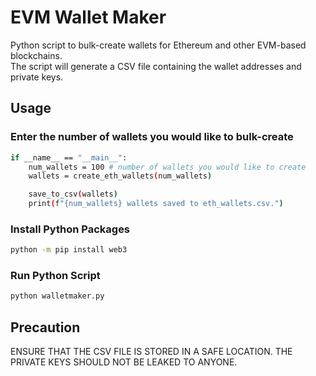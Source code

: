 # EVM Wallet Maker

Python script to bulk-create wallets for Ethereum and other EVM-based blockchains. <br />
The script will generate a CSV file containing the wallet addresses and private keys.

## Usage

### Enter the number of wallets you would like to bulk-create

```bash
if __name__ == "__main__":
    num_wallets = 100 # number of wallets you would like to create
    wallets = create_eth_wallets(num_wallets)

    save_to_csv(wallets)
    print(f"{num_wallets} wallets saved to eth_wallets.csv.")
```

### Install Python Packages

```bash
python -m pip install web3
```

### Run Python Script

```bash
python walletmaker.py
```

## Precaution

ENSURE THAT THE CSV FILE IS STORED IN A SAFE LOCATION. THE PRIVATE KEYS SHOULD NOT BE LEAKED TO ANYONE.
